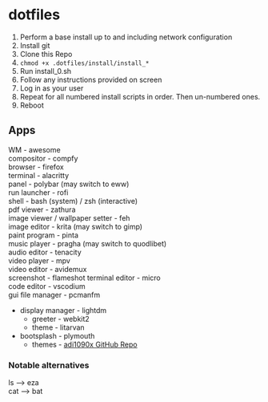 # dotfiles

1. Perform a base install up to and including network configuration
2. Install git
3. Clone this Repo
4. ``` chmod +x .dotfiles/install/install_* ```
5. Run install_0.sh
6. Follow any instructions provided on screen
7. Log in as your user
8. Repeat for all numbered install scripts in order. Then un-numbered ones.
10. Reboot

## Apps
WM - awesome \
compositor - compfy \
browser - firefox \
terminal - alacritty \
panel - polybar (may switch to eww) \
run launcher - rofi \
shell - bash (system) / zsh (interactive) \
pdf viewer - zathura \
image viewer / wallpaper setter - feh \
image editor - krita (may switch to gimp) \
paint program - pinta \
music player - pragha (may switch to quodlibet) \
audio editor - tenacity \
video player - mpv \
video editor - avidemux \
screenshot - flameshot
terminal editor - micro \
code editor - vscodium \
gui file manager - pcmanfm
* display manager - lightdm
	* greeter - webkit2 
	* theme - litarvan 
* bootsplash - plymouth
	* themes - [adi1090x GitHub Repo](https://github.com/adi1090x/plymouth-themes) 

### Notable alternatives
ls --> eza \
cat --> bat

